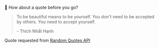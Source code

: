 📣 How about a quote before you go?

> To be beautiful means to be yourself. You don't need to be accepted by others. You need to accept yourself.
>
> <p>- Thích Nhất Hạnh</p>

Quote requested from [Random Quotes API](https://github.com/lukePeavey/quotable)
